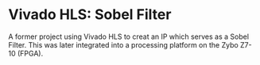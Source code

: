 # Vivado HLS: Sobel Filter
A former project using Vivado HLS to creat an IP which serves as a Sobel Filter. This was later integrated into a processing platform on the Zybo Z7-10 (FPGA).

